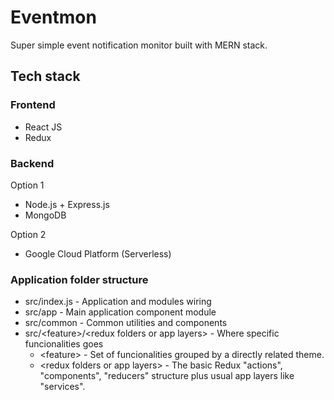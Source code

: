 # Eventmon
Super simple event notification monitor built with MERN stack.

## Tech stack

### Frontend

* React JS
* Redux

### Backend

Option 1
* Node.js + Express.js
* MongoDB

Option 2
* Google Cloud Platform (Serverless)

### Application folder structure

* src/index.js - Application and modules wiring
* src/app - Main application component module
* src/common - Common utilities and components
* src/\<feature\>/\<redux folders or app layers\> - Where specific funcionalities goes
    * \<feature\> - Set of funcionalities grouped by a directly related theme.
    * \<redux folders or app layers\> - The basic Redux "actions", "components", "reducers" structure plus usual app layers like "services".